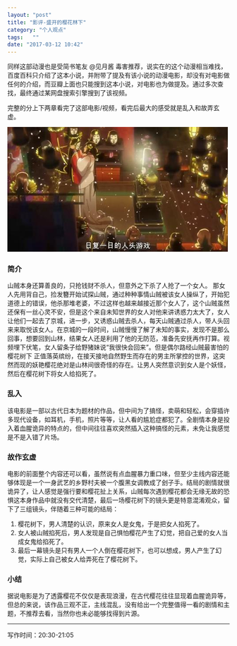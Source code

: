 ```yaml
---
layout: "post"
title: "影评-盛开的樱花林下"
category: "个人观点"
tags:   ""
date: "2017-03-12 10:42"
---
```



同样这部动漫也是受简书笔友 @见月酱 毒害推荐，说实在的这个动漫相当难找，百度百科只介绍了这本小说，并附带了提及有该小说的动漫电影，却没有对电影做任何的介绍，而豆瓣上面也只能搜到这本小说，对电影也为做提及。通过多次查找，最终通过某网盘搜索引擎搜到了该视频。

完整的分上下两章看完了这部电影/视频，看完后最大的感受就是乱入和故弄玄虚。


![](https://raw.githubusercontent.com/noparkinghere/noparkinghere.github.io/master/img/2017-03-12-影评-盛开的樱花林下/1.jpg)


### 简介

山贼本身还算善良的，只抢钱财不杀人，但意外之下杀了人抢了一个女人。 那女人先用背自己，捡发簪开始试探山贼，通过种种事情山贼被该女人操纵了，开始犯道德上的错误，他杀那堆老婆，不过这样也越来越接近那个女人了，这个山贼虽然还保有一丝心灵不安，但是这个来自未知世界的女人对他来讲诱惑力太大了，女人让他们一起去了京城，进一步，又诱惑山贼去杀人，每天山贼通过杀人，带人头回来来取悦该女人。在京城的一段时间，山贼慢慢了解了未知的事实，发现不是那么回事，想要回到山林，结果女人还是利用了他的无防范，准备先安抚再作打算。视频埋下伏笔，女人留条子给野猪妹说“我很快会回来”。但是偶尔路经山贼最害怕的樱花树下 正值落英缤纷，在接天接地自然野生而存在的男主所掌控的世界，这突然而现的妖艳樱花绝对是山林间很奇怪的存在。让男人突然意识到女人是个妖怪，然后在樱花树下将女人给掐死了。

<!-- more -->

### 乱入

该电影是一部以古代日本为题材的作品，但中间为了搞怪，卖萌和轻松，会穿插许多现代设备，如耳机，手机，照片等等，让人看的尴尬症都犯了。全剧情本身是投入着血腥诡异的特点的，但中间往往喜欢突然插入这种搞怪的元素，未免让我感觉是不是入错了片场。

### 故作玄虚

电影的前面整个内容还可以看，虽然说有点血腥暴力重口味，但至少主线内容还能够体现是一个一身武艺的乡野村夫被一个腹黑女调教成了刽子手。结局的剧情就很诡异了，让人感觉是强行要和樱花扯上关系，山贼每次遇到樱花都会无缘无故的恐惧这本身作品中就没有交代清楚，最后一场樱花树下的镜头更是特意混淆观众，留下了三组镜头，伴随着三种可能的结局：
1. 樱花树下，男人清楚的认识，原来女人是女鬼，于是把女人掐死了。
2. 女人被山贼掐死后，男人发现是自己惧怕樱花产生了幻觉，把自己爱的女人当成女鬼给掐死了。
3. 最后一幕镜头是只有男人一个人倒在樱花树下，也可以想成，男人产生了幻觉，实际上自己被女人给弄死在了樱花树下。

### 小结

据说电影是为了透露樱花不仅仅是表现浪漫，在古代樱花往往显现着血腥诡异等，但总的来说，该作品三观不正，主线混乱，没有给出一个完整值得一看的剧情和主题，不推荐去看，当然你也未必能够找得到片源。

***

写作时间：20:30-21:05
